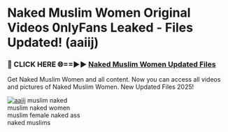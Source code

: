 # Naked Muslim Women Original Videos 0nlyFans Leaked - Files Updated! (aaiij)

<h3>🔴 CLICK HERE 🌐==►► <a href="https://tinyurl.com/up5wt9bj" rel="nofollow">Naked Muslim Women Updated Files</a></h3>

Get Naked Muslim Women and all content. Now you can access all videos and pictures of Naked Muslim Women. New Updated Files 2025!

[![aaiij](https://i.imgur.com/ABiUzMV.gif)](https://tinyurl.com/up5wt9bj)
muslim naked<br>
muslim naked women<br>
muslim female naked ass<br>
naked muslims